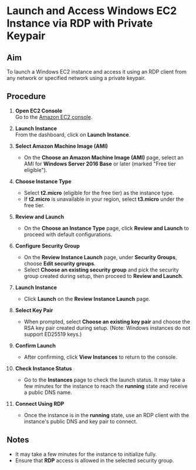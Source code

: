 # Launch and Access Windows EC2 Instance via RDP with Private Keypair

## Aim
To launch a Windows EC2 instance and access it using an RDP client from any network or specified network using a private keypair.

## Procedure

1. **Open EC2 Console**  
   Go to the [Amazon EC2 console](https://console.aws.amazon.com/ec2/).

2. **Launch Instance**  
   From the dashboard, click on **Launch Instance**.

3. **Select Amazon Machine Image (AMI)**  
   - On the **Choose an Amazon Machine Image (AMI)** page, select an AMI for **Windows Server 2016 Base** or later (marked "Free tier eligible").

4. **Choose Instance Type**  
   - Select **t2.micro** (eligible for the free tier) as the instance type.
   - If **t2.micro** is unavailable in your region, select **t3.micro** under the free tier.

5. **Review and Launch**  
   - On the **Choose an Instance Type** page, click **Review and Launch** to proceed with default configurations.

6. **Configure Security Group**  
   - On the **Review Instance Launch** page, under **Security Groups**, choose **Edit security groups**.
   - Select **Choose an existing security group** and pick the security group created during setup, then proceed to **Review and Launch**.

7. **Launch Instance**  
   - Click **Launch** on the **Review Instance Launch** page.

8. **Select Key Pair**  
   - When prompted, select **Choose an existing key pair** and choose the RSA key pair created during setup. (Note: Windows instances do not support ED25519 keys.)

9. **Confirm Launch**  
   - After confirming, click **View Instances** to return to the console.

10. **Check Instance Status**  
    - Go to the **Instances** page to check the launch status. It may take a few minutes for the instance to reach the **running** state and receive a public DNS name.

11. **Connect Using RDP**  
    - Once the instance is in the **running** state, use an RDP client with the instance's public DNS and key pair to connect.



## Notes
- It may take a few minutes for the instance to initialize fully.
- Ensure that **RDP** access is allowed in the selected security group.


